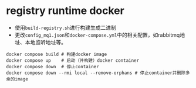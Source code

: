 # registry runtime docker
* 使用`build-registry.sh`进行构建生成二进制
* 更改`config_mq1.json`和`docker-compose.yml`中的相关配置，如rabbitmq地址、本地监听地址等。

```shell
docker compose build # 构建docker image
docker compose up    # 启动（并构建）docker container
docker compose down  # 停止container
docker compose down --rmi local --remove-orphans # 停止container并删除多余的image
```